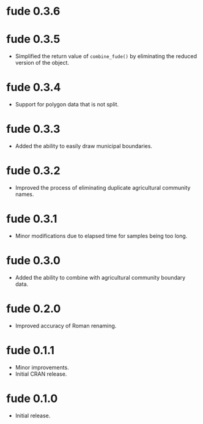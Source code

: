 # fude 0.3.6

# fude 0.3.5

* Simplified the return value of `combine_fude()` by eliminating the reduced version of the object.

# fude 0.3.4

* Support for polygon data that is not split.

# fude 0.3.3

* Added the ability to easily draw municipal boundaries.

# fude 0.3.2

* Improved the process of eliminating duplicate agricultural community names.

# fude 0.3.1

* Minor modifications due to elapsed time for samples being too long.

# fude 0.3.0

* Added the ability to combine with agricultural community boundary data.

# fude 0.2.0

* Improved accuracy of Roman renaming.

# fude 0.1.1

* Minor improvements.
* Initial CRAN release.

# fude 0.1.0

* Initial release.
